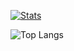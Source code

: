 [![Stats](https://github-readme-stats.vercel.app/api?username=WendersonGomes&show_icons=true&icon_color=D32F2F&theme=onedark&title_color=D32F2F)](https://www.github.com/WendersonGomes/)

![Top Langs](https://github-readme-stats.vercel.app/api/top-langs/?username=WendersonGomes&theme=onedark&hide_progress=true)
